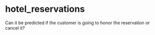 # hotel_reservations
Can it be predicted if the customer is going to honor the reservation or cancel it?
